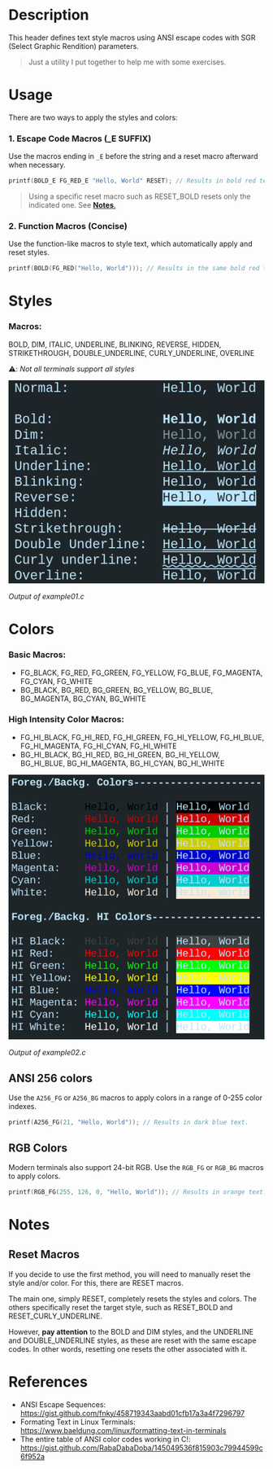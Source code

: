 # Description
This header defines text style macros using ANSI escape codes with
SGR (Select Graphic Rendition) parameters.

> Just a utility I put together to help me with some exercises.

# Usage
 There are two ways to apply the styles and colors:

### 1. **Escape Code Macros (_E SUFFIX)**
Use the macros ending in `_E` before the string and a reset macro afterward when necessary.
  ```c
printf(BOLD_E FG_RED_E "Hello, World" RESET); // Results in bold red text.
  ```
  > Using a specific reset macro such as RESET_BOLD resets only the indicated one. See [**Notes**.](#notes)
### 2. **Function Macros (Concise)**
Use the function-like macros to style text, which automatically apply and reset styles.
  ```c
printf(BOLD(FG_RED("Hello, World"))); // Results in the same bold red text.
  ```

# Styles
### Macros:
BOLD, DIM, ITALIC, UNDERLINE, BLINKING, REVERSE, HIDDEN, STRIKETHROUGH, DOUBLE_UNDERLINE,
CURLY_UNDERLINE, OVERLINE

⚠️: _Not all terminals support all styles_

![img](images/all_styles_out.png)

*Output of example01.c*

# Colors
### Basic Macros:
* FG_BLACK, FG_RED, FG_GREEN, FG_YELLOW, FG_BLUE, FG_MAGENTA, FG_CYAN, FG_WHITE
* BG_BLACK, BG_RED, BG_GREEN, BG_YELLOW, BG_BLUE, BG_MAGENTA, BG_CYAN, BG_WHITE
### High Intensity Color Macros:
* FG_HI_BLACK, FG_HI_RED, FG_HI_GREEN, FG_HI_YELLOW, FG_HI_BLUE, FG_HI_MAGENTA, FG_HI_CYAN, FG_HI_WHITE
* BG_HI_BLACK, BG_HI_RED, BG_HI_GREEN, BG_HI_YELLOW, BG_HI_BLUE, BG_HI_MAGENTA, BG_HI_CYAN, BG_HI_WHITE

![img2](images/all_basic_colors_out.png)

*Output of example02.c*

## ANSI 256 colors
  Use the `A256_FG` or `A256_BG` macros to apply colors in a range of 0-255 color indexes.
  ```c
  printf(A256_FG(21, "Hello, World")); // Results in dark blue text.
  ```

## RGB Colors
  Modern terminals also support 24-bit RGB. Use the `RGB_FG` or `RGB_BG` macros to apply colors.
  ```c
  printf(RGB_FG(255, 126, 0, "Hello, World")); // Results in orange text.
  ```

# Notes
## Reset Macros
If you decide to use the first method, you will need to manually reset the style and/or color.
For this, there are RESET macros.

The main one, simply RESET, completely resets the styles and colors. The others specifically
reset the target style, such as RESET_BOLD and RESET_CURLY_UNDERLINE.

However, **pay attention** to the BOLD and DIM styles, and the UNDERLINE and DOUBLE_UNDERLINE
styles, as these are reset with the same escape codes. In other words, resetting one
resets the other associated with it.

# References
  * ANSI Escape Sequences: https://gist.github.com/fnky/458719343aabd01cfb17a3a4f7296797
  * Formating Text in Linux Terminals: https://www.baeldung.com/linux/formatting-text-in-terminals
  * The entire table of ANSI color codes working in C!: https://gist.github.com/RabaDabaDoba/145049536f815903c79944599c6f952a
